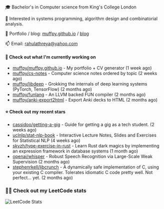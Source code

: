 🎓 Bachelor's in Computer science from King's College London  

🔭 Interested in systems programming, algorithm design and combinatorial analysis.

🤗 Portfolio / blog: [muffpy.github.io](https://muffpy.github.io/) / [blog](https://muffpy.github.io/blog)

📫 Email: [rahulathreya@yahoo.com](mailto:rahulathreya@yahoo.com)

#### 👷 Check out what I'm currently working on

- [muffpy/muffpy.github.io](https://github.com/muffpy/muffpy.github.io) - My portfolio &#43; CV generator (1 week ago)
- [muffpy/cs-notes](https://github.com/muffpy/cs-notes) - Computer science notes ordered by topic (2 weeks ago)
- [muffpy/libdeep](https://github.com/muffpy/libdeep) - Grokking the internals of deep learning systems (PyTorch, TensorFlow) (2 months ago)
- [muffpy/funlang](https://github.com/muffpy/funlang) - An LLVM backed FUN compiler  (2 months ago)
- [muffpy/anki-export2html](https://github.com/muffpy/anki-export2html) - Export Anki decks to HTML (2 months ago)

#### ⭐ Check out my recent stars

- [cassidoo/getting-a-gig](https://github.com/cassidoo/getting-a-gig) - Guide for getting a gig as a tech student. (2 weeks ago)
- [uclnlp/stat-nlp-book](https://github.com/uclnlp/stat-nlp-book) - Interactive Lecture Notes, Slides and Exercises for Statistical NLP (4 weeks ago)
- [skyzh/type-exercise-in-rust](https://github.com/skyzh/type-exercise-in-rust) - Learn Rust dark magics by implementing an expression framework in database systems (1 month ago)
- [openai/whisper](https://github.com/openai/whisper) - Robust Speech Recognition via Large-Scale Weak Supervision (2 months ago)
- [stephenrkell/libcrunch](https://github.com/stephenrkell/libcrunch) - A dynamically safe implementation of C, using your existing C compiler. Tolerates idiomatic C code pretty well. Not perfect... yet. (2 months ago)

### 👨‍💻 Check out my LeetCode stats
![LeetCode Stats](https://leetcode.card.workers.dev/lcascension?theme=unicorn&font=baloo&extension=null)
